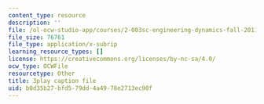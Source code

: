 ```yaml
---
content_type: resource
description: ''
file: /ol-ocw-studio-app/courses/2-003sc-engineering-dynamics-fall-2011/b0d35b27bfd579dd4a4978e2713ec90f_9_d8CQrCYUw.srt
file_size: 76761
file_type: application/x-subrip
learning_resource_types: []
license: https://creativecommons.org/licenses/by-nc-sa/4.0/
ocw_type: OCWFile
resourcetype: Other
title: 3play caption file
uid: b0d35b27-bfd5-79dd-4a49-78e2713ec90f
---
```

